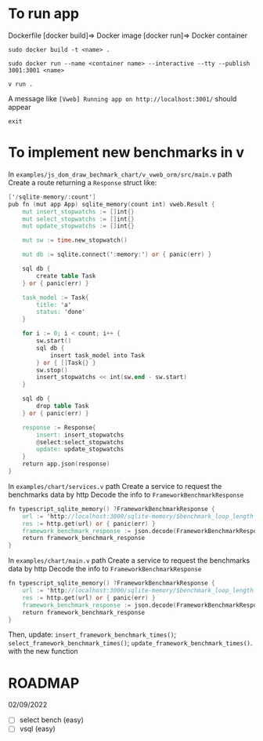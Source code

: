 # To run app
Dockerfile
[docker build]=> Docker image
[docker run]=> Docker container

`sudo docker build -t <name> .`

`sudo docker run --name <container name> --interactive --tty --publish 3001:3001 <name>`

`v run .`

A message like `[Vweb] Running app on http://localhost:3001/` should appear

`exit`

# To implement new benchmarks in v

In `examples/js_dom_draw_bechmark_chart/v_vweb_orm/src/main.v` path
Create a route returning a `Response` struct like:

```v ignore
['/sqlite-memory/:count']
pub fn (mut app App) sqlite_memory(count int) vweb.Result {
	mut insert_stopwatchs := []int{}
	mut select_stopwatchs := []int{}
	mut update_stopwatchs := []int{}

	mut sw := time.new_stopwatch()

	mut db := sqlite.connect(':memory:') or { panic(err) }

	sql db {
		create table Task
	} or { panic(err) }

	task_model := Task{
		title: 'a'
		status: 'done'
	}

	for i := 0; i < count; i++ {
		sw.start()
		sql db {
			insert task_model into Task
		} or { []Task{} }
		sw.stop()
		insert_stopwatchs << int(sw.end - sw.start)
	}

	sql db {
		drop table Task
	} or { panic(err) }

	response := Response{
		insert:	insert_stopwatchs
		@select:select_stopwatchs
		update:	update_stopwatchs
	}
	return app.json(response)
}

```

In `examples/chart/services.v` path
Create a service to request the benchmarks data by http
Decode the info to `FrameworkBenchmarkResponse`
```v ignore
fn typescript_sqlite_memory() ?FrameworkBenchmarkResponse {
	url := 'http://localhost:3000/sqlite-memory/$benchmark_loop_length'
	res := http.get(url) or { panic(err) }
	framework_benchmark_response := json.decode(FrameworkBenchmarkResponse, res.body)!
	return framework_benchmark_response
}
```

In `examples/chart/main.v` path
Create a service to request the benchmarks data by http
Decode the info to `FrameworkBenchmarkResponse`
```v ignore
fn typescript_sqlite_memory() ?FrameworkBenchmarkResponse {
	url := 'http://localhost:3000/sqlite-memory/$benchmark_loop_length'
	res := http.get(url) or { panic(err) }
	framework_benchmark_response := json.decode(FrameworkBenchmarkResponse, res.body)!
	return framework_benchmark_response
}
```
Then, update:
`insert_framework_benchmark_times()`;
`select_framework_benchmark_times()`;
`update_framework_benchmark_times()`.
with the new function



# ROADMAP
02/09/2022
- [ ] select bench (easy)
- [ ] vsql (easy)
